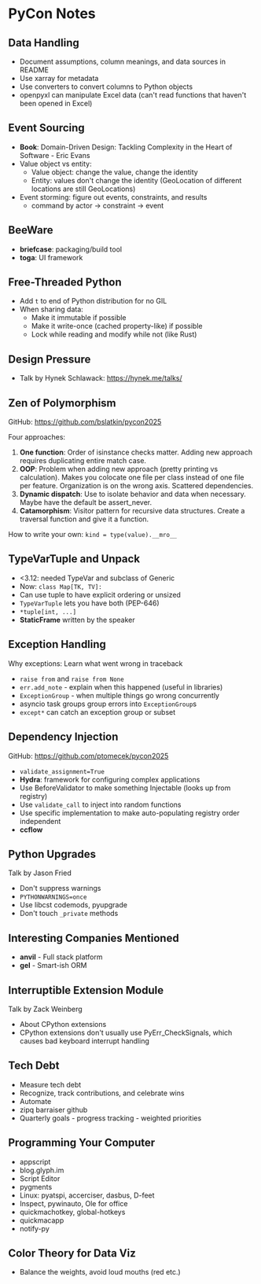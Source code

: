 # PyCon Notes

## Data Handling
- Document assumptions, column meanings, and data sources in README
- Use xarray for metadata
- Use converters to convert columns to Python objects
- openpyxl can manipulate Excel data (can't read functions that haven't been opened in Excel)

## Event Sourcing
- **Book**: Domain-Driven Design: Tackling Complexity in the Heart of Software - Eric Evans
- Value object vs entity:
  - Value object: change the value, change the identity
  - Entity: values don't change the identity (GeoLocation of different locations are still GeoLocations)
- Event storming: figure out events, constraints, and results
  - command by actor → constraint → event

## BeeWare
- **briefcase**: packaging/build tool
- **toga**: UI framework

## Free-Threaded Python
- Add `t` to end of Python distribution for no GIL
- When sharing data:
  - Make it immutable if possible
  - Make it write-once (cached property-like) if possible
  - Lock while reading and modify while not (like Rust)

## Design Pressure
- Talk by Hynek Schlawack: https://hynek.me/talks/

## Zen of Polymorphism
GitHub: https://github.com/bslatkin/pycon2025

Four approaches:
1. **One function**: Order of isinstance checks matter. Adding new approach requires duplicating entire match case.
2. **OOP**: Problem when adding new approach (pretty printing vs calculation). Makes you colocate one file per class instead of one file per feature. Organization is on the wrong axis. Scattered dependencies.
3. **Dynamic dispatch**: Use to isolate behavior and data when necessary. Maybe have the default be assert_never.
4. **Catamorphism**: Visitor pattern for recursive data structures. Create a traversal function and give it a function.

How to write your own: `kind = type(value).__mro__`

## TypeVarTuple and Unpack
- <3.12: needed TypeVar and subclass of Generic
- Now: `class Map[TK, TV]:`
- Can use tuple to have explicit ordering or unsized
- `TypeVarTuple` lets you have both (PEP-646)
- `*tuple[int, ...]`
- **StaticFrame** written by the speaker

## Exception Handling
Why exceptions: Learn what went wrong in traceback
- `raise from` and `raise from None`
- `err.add_note` - explain when this happened (useful in libraries)
- `ExceptionGroup` - when multiple things go wrong concurrently
- asyncio task groups group errors into `ExceptionGroup`s
- `except*` can catch an exception group or subset

## Dependency Injection
GitHub: https://github.com/ptomecek/pycon2025
- `validate_assignment=True`
- **Hydra**: framework for configuring complex applications
- Use BeforeValidator to make something Injectable (looks up from registry)
- Use `validate_call` to inject into random functions
- Use specific implementation to make auto-populating registry order independent
- **ccflow**

## Python Upgrades
Talk by Jason Fried
- Don't suppress warnings
- `PYTHONWARNINGS=once`
- Use libcst codemods, pyupgrade
- Don't touch `_private` methods

## Interesting Companies Mentioned
- **anvil** - Full stack platform
- **gel** - Smart-ish ORM

## Interruptible Extension Module
Talk by Zack Weinberg
- About CPython extensions
- CPython extensions don't usually use PyErr_CheckSignals, which causes bad keyboard interrupt handling

## Tech Debt
- Measure tech debt
- Recognize, track contributions, and celebrate wins
- Automate
- zipq barraiser github
- Quarterly goals - progress tracking - weighted priorities

## Programming Your Computer
- appscript
- blog.glyph.im
- Script Editor
- pygments
- Linux: pyatspi, accerciser, dasbus, D-feet
- Inspect, pywinauto, Ole for office
- quickmachotkey, global-hotkeys
- quickmacapp
- notify-py

## Color Theory for Data Viz
- Balance the weights, avoid loud mouths (red etc.)
